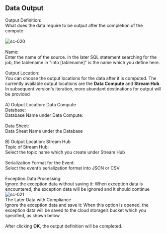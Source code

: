 ## Data Output<br>
Output Definition: <br>
What does the data require to be output after the completion of the compute<br><br>
![sc-020](../../../../image/Streamcompute/SC-020.png)<br><br>
Name: <br>
Enter the name of the source. In the later SQL statement searching for the job, the tablename in "into [tablename]" is the name which you define here. <br><br>
Output Location: <br>
You can choose the output locations for the data after it is computed. The currently available output locations are the **Data Compute** and **Stream Hub**. In subsequent version's iteration, more abundant destinations for output will be provided<br><br>
A)	 Output Location: Data Compute<br>
Database: <br>
Database Name under Data Compute: <br><br>
Data Sheet: <br>
Data Sheet Name under the Database<br><br>
B) Output Location: Stream Hub<br>
Topic of Stream Hub: <br>
Select the topic name which you create under Stream Hub<br><br>
Serialization Format for the Event: <br>
Select the event’s serialization format into JSON or CSV<br><br>
Exception Data Processing: <br>
Ignore the exception data without saving it: When exception data is encountered, the exception data will be ignored and it should continue <br>
![sc-021](../../../../image/Streamcompute/SC-021.png)<br>
The Later Data with Compliance<br>
Ignore the exception data and save it: When this option is opened, the exception data will be saved to the cloud storage’s bucket which you specified, as shown below<br><br>
After clicking **OK**, the output definition will be completed. <br>
